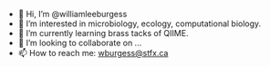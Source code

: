 - 👋 Hi, I’m @williamleeburgess
- 👀 I’m interested in microbiology, ecology, computational biology.
- 🌱 I’m currently learning brass tacks of QIIME.
- 💞️ I’m looking to collaborate on ...
- 📫 How to reach me: wburgess@stfx.ca

<!---
williamleeburgess/williamleeburgess is a ✨ special ✨ repository because its `README.md` (this file) appears on your GitHub profile.
You can click the Preview link to take a look at your changes.
--->
